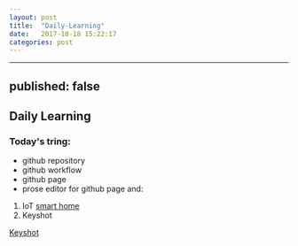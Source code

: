 ```yaml
---
layout: post
title:  "Daily-Learning"
date:   2017-10-18 15:22:17
categories: post
---
```

---
published: false
---
## Daily Learning
### Today's tring:
- github repository
- github workflow
- github page
- prose editor for github page
and:
1. IoT [smart home](http://study.163.com/course/courseLearn.htm?courseId=1304002 "IoT")
2. Keyshot

[Keyshot](https://v.daxue.taobao.com/detail.htm?spm=a2174.7789578.2.1.4632lT&courseId=50660)
